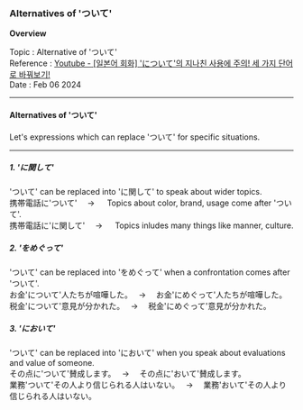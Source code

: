 ### Alternatives of 'ついて'

**Overview**

Topic : Alternative of 'ついて'<br>
Reference : [Youtube - [일본어 회화] 'について'의 지나친 사용에 주의! 세 가지 단어로 바꿔보기!](https://youtu.be/oB5wsah2lNA?si=BW4pltCodsBHZrfo)<br>
Date : Feb 06 2024<br>

---

#### Alternatives of 'ついて'

Let's expressions which can replace 'ついて' for specific situations.<br>

---

##### 1. 'に関して'

'ついて' can be replaced into 'に関して' to speak about wider topics.<br>
携帯電話に'ついて'　 → 　 Topics about color, brand, usage come after 'ついて'.<br>
携帯電話に'に関して'　 → 　 Topics inludes many things like manner, culture.<br>

##### 2. 'をめぐって'

'ついて' can be replaced into 'をめぐって' when a confrontation comes after 'ついて'.<br>
お金'について'人たちが喧嘩した。　 → 　お金'にめぐって'人たちが喧嘩した。<br>
税金'について'意見が分かれた。　 → 　税金'にめぐって'意見が分かれた。<br>

##### 3. 'において'

'ついて' can be replaced into 'において' when you speak about evaluations and value of someone.<br>
その点に'ついて'賛成します。　 → 　その点に'おいて'賛成します。<br>
業務'ついて'その人より信じられる人はいない。　 → 　業務'おいて'その人より信じられる人はいない。<br>
